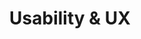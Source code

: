---
lang: en
layout: doc
permalink: /doc/usability-ux/
redirect_to: https://doc.qubes-os.org/en/latest/developer/general/usability-ux.html
ref: 31
title: Usability & UX
---